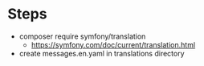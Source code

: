 # Steps
- composer require symfony/translation
  - https://symfony.com/doc/current/translation.html
- create messages.en.yaml in translations directory
